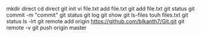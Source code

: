 mkdir direct
cd direct
git init
vi file.txt
add file.txt
git add file.txt
git status
git commit -m "commit"
git status
git log
git show 
git ls-files
touh files.txt
git status
ls -lrt
git remote add origin https://github.com/blkanth7/Git.git
git remote -v
git push origin master
